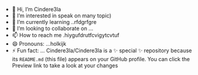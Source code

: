 - 👋 Hi, I’m Cindere3la
- 👀 I’m interested in speak on many topic)
- 🌱 I’m currently learning ..rfdgrfgre
- 💞️ I’m looking to collaborate on ...
- 📫 How to reach me .hiygufdrutfcvigytcvtuf
- 😄 Pronouns: ...holkijk
- ⚡ Fun fact: ...
Cindere3la/Cindere3la is a ✨ special ✨ repository because its `README.md` (this file) appears on your GitHub profile.
You can click the Preview link to take a look at your changes
